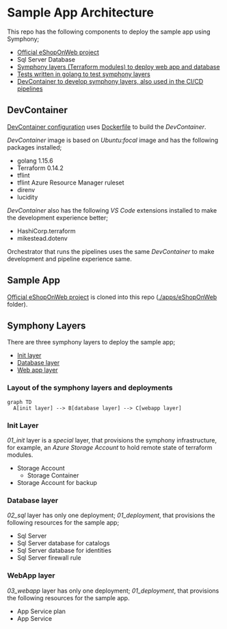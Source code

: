 # Sample App Architecture

This repo has the following components to deploy the sample app using Symphony;

- [Official eShopOnWeb project](./apps/eShopOnWeb/)
- Sql Server Database
- [Symphony layers (Terraform modules) to deploy web app and database](./terraform/)
- [Tests written in golang to test symphony layers](./test)
- [DevContainer to develop symphony layers, also used in the CI/CD pipelines](./devcontainer)

## DevContainer

[DevContainer configuration](./.devcontainer/devcontainer.json) uses [Dockerfile](./.devcontainer/Dockerfile) to build the _DevContainer_.

_DevContainer_ image is based on _Ubuntu:focal_ image and has the following packages installed;

- golang 1.15.6
- Terraform 0.14.2
- tflint
- tflint Azure Resource Manager ruleset
- direnv
- lucidity

_DevContainer_ also has the following _VS Code_ extensions installed to make the development experience better;

- HashiCorp.terraform
- mikestead.dotenv

Orchestrator that runs the pipelines uses the same _DevContainer_ to make development and pipeline experience same.

## Sample App

[Official eShopOnWeb project](https://github.com/dotnet-architecture/eShopOnWeb) is cloned into this repo ([./apps/eShopOnWeb](./apps/eShopOnWeb/) folder).

## Symphony Layers

There are three symphony layers to deploy the sample app;

- [Init layer](./terraform/01_init/)
- [Database layer](./terraform/02_sql/)
- [Web app layer](./terraform/03_webapp/)

### Layout of the symphony layers and deployments

```mermaid
graph TD
  A[init layer] --> B[database layer] --> C[webapp layer]
```

### Init Layer

_01_init_ layer is a _special_ layer, that provisions the symphony infrastructure, for example, an _Azure Storage Account_ to hold remote state of terraform modules.

- Storage Account
  - Storage Container
- Storage Account for backup

### Database layer

_02_sql_ layer has only one deployment; _01_deployment_, that provisions the following resources for the sample app;

- Sql Server
- Sql Server database for catalogs
- Sql Server database for identities
- Sql Server firewall rule

### WebApp layer

_03_webapp_ layer has only one deployment; _01_deployment_, that provisions the following resources for the sample app.

- App Service plan
- App Service
